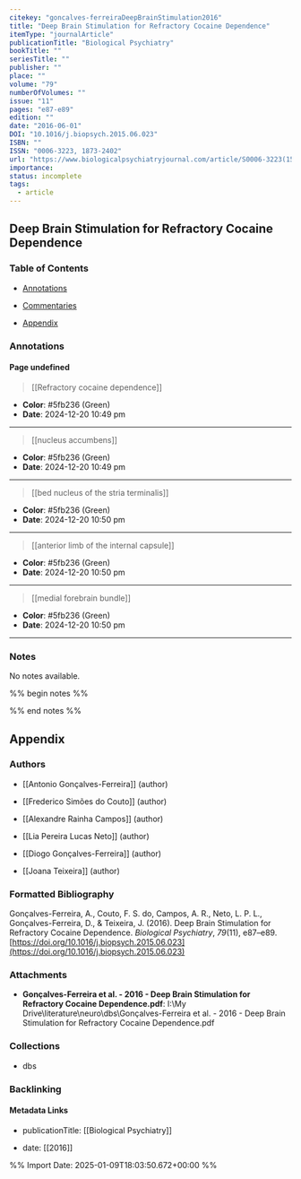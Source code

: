 ```yaml
---
citekey: "goncalves-ferreiraDeepBrainStimulation2016"
title: "Deep Brain Stimulation for Refractory Cocaine Dependence"
itemType: "journalArticle"
publicationTitle: "Biological Psychiatry"
bookTitle: ""
seriesTitle: ""
publisher: ""
place: ""
volume: "79"
numberOfVolumes: ""
issue: "11"
pages: "e87-e89"
edition: ""
date: "2016-06-01"
DOI: "10.1016/j.biopsych.2015.06.023"
ISBN: ""
ISSN: "0006-3223, 1873-2402"
url: "https://www.biologicalpsychiatryjournal.com/article/S0006-3223(15)00530-2/fulltext"
importance: 
status: incomplete
tags:
  - article
---
```


## Deep Brain Stimulation for Refractory Cocaine Dependence

### Table of Contents

- [Annotations](#annotations)

+ [Commentaries](#commentaries)

- [Appendix](#appendix)

### Annotations




#### Page undefined








> [[Refractory cocaine dependence]]





- **Color**: #5fb236 (Green)
- **Date**: 2024-12-20 10:49 pm

---








> [[nucleus accumbens]]





- **Color**: #5fb236 (Green)
- **Date**: 2024-12-20 10:49 pm

---








> [[bed nucleus of the stria terminalis]]





- **Color**: #5fb236 (Green)
- **Date**: 2024-12-20 10:50 pm

---








> [[anterior limb of the internal capsule]]





- **Color**: #5fb236 (Green)
- **Date**: 2024-12-20 10:50 pm

---








> [[medial forebrain bundle]]





- **Color**: #5fb236 (Green)
- **Date**: 2024-12-20 10:50 pm

---





### Notes


No notes available.


%% begin notes %%

<!-- Write your personal notes here -->

%% end notes %%

## Appendix

### Authors


- [[Antonio Gonçalves-Ferreira]] (author)

- [[Frederico Simões do Couto]] (author)

- [[Alexandre Rainha Campos]] (author)

- [[Lia Pereira Lucas Neto]] (author)

- [[Diogo Gonçalves-Ferreira]] (author)

- [[Joana Teixeira]] (author)




### Formatted Bibliography

Gonçalves-Ferreira, A., Couto, F. S. do, Campos, A. R., Neto, L. P. L., Gonçalves-Ferreira, D., & Teixeira, J. (2016). Deep Brain Stimulation for Refractory Cocaine Dependence. _Biological Psychiatry_, _79_(11), e87–e89. [https://doi.org/10.1016/j.biopsych.2015.06.023](https://doi.org/10.1016/j.biopsych.2015.06.023)




### Attachments


- **Gonçalves-Ferreira et al. - 2016 - Deep Brain Stimulation for Refractory Cocaine Dependence.pdf**: I:\My Drive\literature\neuro\dbs\Gonçalves-Ferreira et al. - 2016 - Deep Brain Stimulation for Refractory Cocaine Dependence.pdf




### Collections


- dbs





### Backlinking


#### Metadata Links


- publicationTitle: [[Biological Psychiatry]]




- date: [[2016]]






%% Import Date: 2025-01-09T18:03:50.672+00:00 %%
